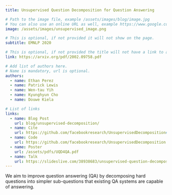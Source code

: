 ```yaml
---
title: Unsupervised Question Decomposition for Question Answering

# Path to the image file, example /assets/images/blog/image.jpg
# You can also use an online URL as well, example https://www.google.com/image.jpg
image: /assets/images/unsupervised_image.png

# This is optional, if not provided it will not show on the page.
subtitle: EMNLP 2020

# This is optional, if not provided the title will not have a link to anywhere
link: https://arxiv.org/pdf/2002.09758.pdf

# Add list of authors here.
# Name is mandatory, url is optional.
authors:
  - name: Ethan Perez
  - name: Patrick Lewis
  - name: Wen-tau Yih
  - name: Kyunghyun Cho
  - name: Douwe Kiela

# List of links
links:
  - name: Blog Post
    url: blog/unsupervised-decomposition/
  - name: Cite
    url: https://github.com/facebookresearch/UnsupervisedDecomposition#citation
  - name: Code
    url: https://github.com/facebookresearch/UnsupervisedDecomposition
  - name: Poster
    url: /assets/pdfs/UQD4QA.pdf
  - name: Talk
    url: https://slideslive.com/38938683/unsupervised-question-decomposition-for-question-answering
---
```


<!--Abstract-->

We aim to improve question answering (QA) by decomposing hard questions into simpler sub-questions that existing QA systems are capable of answering. 
